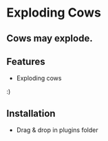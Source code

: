 
# Exploding Cows




## Cows may explode.


## Features

- Exploding cows

:)

## Installation

- Drag & drop in plugins folder
